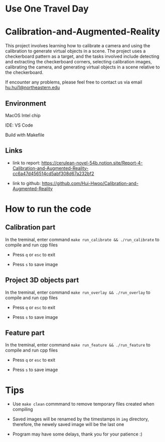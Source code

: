 # Use One Travel Day

# Calibration-and-Augmented-Reality

This project involves learning how to calibrate a camera and using the calibration to generate virtual objects in a scene. The project uses a checkerboard pattern as a target, and the tasks involved include detecting and extracting the checkerboard corners, selecting calibration images, calibrating the camera, and generating virtual objects in a scene relative to the checkerboard. 

If encounter any problems, please feel free to contact us via email hu.hui1@northeastern.edu

## Environment

MacOS Intel chip

IDE: VS Code

Build with Makefile

## Links

- link to report: https://cerulean-novel-54b.notion.site/Report-4-Calibration-and-Augmented-Reality-cc6a47d456514cd5abf308d67a232bf2

- link to github: https://github.com/Hui-Hwoo/Calibration-and-Augmented-Reality

# How to run the code

## Calibration part

In the treminal, enter command `make run_calibrate && ./run_calibrate` to compile and run cpp files

- Press `q` or `esc` to exit

- Press `s` to save image

## Project 3D objects part

In the treminal, enter command `make run_overlay && ./run_overlay` to compile and run cpp files

- Press `q` or `esc` to exit

- Press `s` to save image

## Feature part

In the treminal, enter command `make run_feature && ./run_feature` to compile and run cpp files

- Press `q` or `esc` to exit

- Press `s` to save image


# Tips

- Use `make clean` commmand to remove temporary files created when compiling

- Saved images will be renamed by the timestamps in `img` directory, therefore, the newely saved image will be the last one

- Program may have some delays, thank you for your patience :)


